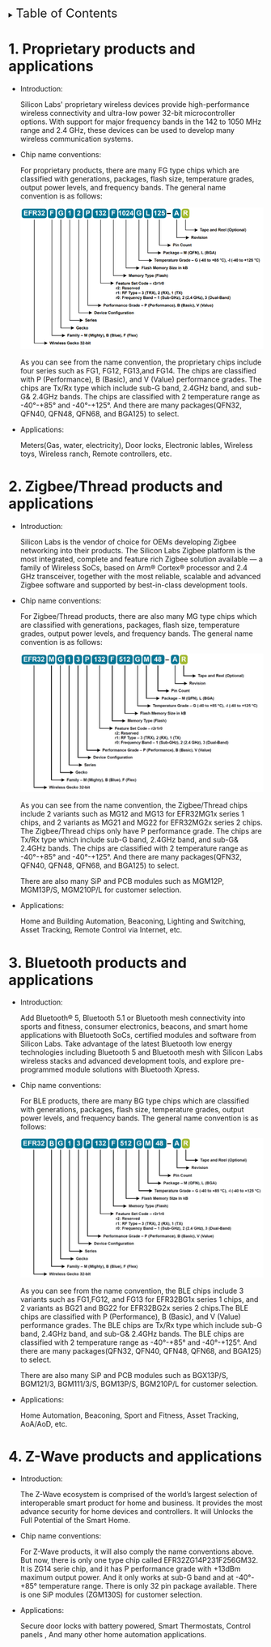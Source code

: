 <details>
<summary><font size=5>Table of Contents</font> </summary>

- [1. Proprietary products and applications](#1-proprietary-products-and-applications)
- [2. Zigbee/Thread products and applications](#2-zigbeethread-products-and-applications)
- [3. Bluetooth products and applications](#3-bluetooth-products-and-applications)
- [4. Z-Wave products and applications](#4-z-wave-products-and-applications)

</details>

# 1. Proprietary products and applications
- Introduction: 

  Silicon Labs' proprietary wireless devices provide high-performance wireless connectivity and ultra-low power 32-bit microcontroller options. With support for major frequency bands in the 142 to 1050 MHz range and 2.4 GHz, these devices can be used to develop many wireless communication systems.
- Chip name conventions:

  For proprietary products, there are many FG type chips which are classified with generations, packages, flash size, temperature grades, output power levels, and frequency bands. The general name convention is as follows:

  <div align="center">
  <img src="files/HW-Wireless-Products-Protocols-and-Applications/NameConvention-1.png">  
  </div>
  
  As you can see from the name convention, the proprietary chips include four series such as FG1, FG12, FG13,and FG14. The chips are classified with  P (Performance), B (Basic), and V (Value) performance grades. The chips are Tx/Rx type which include sub-G band, 2.4GHz band, and sub-G& 2.4GHz bands. The chips are classified with 2 temperature range as -40°-+85° and -40°-+125°. And there are many packages(QFN32, QFN40, QFN48, QFN68, and BGA125) to select. 
- Applications:

  Meters(Gas, water, electricity), Door locks, Electronic lables, Wireless toys, Wireless ranch, Remote controllers, etc.
# 2. Zigbee/Thread products and applications
- Introduction: 

  Silicon Labs is the vendor of choice for OEMs developing Zigbee networking into their products. The Silicon Labs Zigbee platform is the most integrated, complete and feature rich Zigbee solution available — a family of Wireless SoCs, based on Arm® Cortex® processor and 2.4 GHz transceiver, together with the most reliable, scalable and advanced Zigbee software and supported by best-in-class development tools.
- Chip name conventions:

  For Zigbee/Thread products, there are also many MG type chips which are classified with generations, packages, flash size, temperature grades, output power levels, and frequency bands. The general name convention is as follows:
  <div align="center">
  <img src="files/HW-Wireless-Products-Protocols-and-Applications/NameConvention-2.png">  
  </div>

  As you can see from the name convention, the Zigbee/Thread chips include 2 variants such as MG12 and MG13 for EFR32MG1x series 1 chips, and 2 variants as MG21 and MG22 for EFR32MG2x series 2 chips. The Zigbee/Thread chips only have  P performance grade. The chips are Tx/Rx type which include sub-G band, 2.4GHz band, and sub-G& 2.4GHz bands. The chips are classified with 2 temperature range as -40°-+85° and -40°-+125°. And there are many packages(QFN32, QFN40, QFN48, QFN68, and BGA125) to select. 
  
  There are also many SiP and PCB modules such as MGM12P, MGM13P/S, MGM210P/L for customer selection.

- Applications:

  Home and Building Automation, Beaconing, Lighting and Switching, Asset Tracking, Remote Control via Internet, etc.

# 3. Bluetooth products and applications
- Introduction: 

  Add Bluetooth® 5, Bluetooth 5.1 or Bluetooth mesh connectivity into sports and fitness, consumer electronics, beacons, and smart home applications with Bluetooth SoCs, certified modules and software from Silicon Labs. Take advantage of the latest Bluetooth low energy technologies including Bluetooth 5 and Bluetooth mesh with Silicon Labs wireless stacks and advanced development tools, and explore pre-programmed module solutions with Bluetooth Xpress.
- Chip name conventions:

  For BLE products, there are many BG type chips which are classified with generations, packages, flash size, temperature grades, output power levels, and frequency bands. The general name convention is as follows:
  <div align="center">
  <img src="files/HW-Wireless-Products-Protocols-and-Applications/NameConvention-3.png">  
  </div>
 
  As you can see from the name convention, the BLE chips include 3 variants such as FG1,FG12, and FG13 for EFR32BG1x series 1 chips, and 2 variants as BG21 and BG22 for EFR32BG2x series 2 chips.The BLE chips are classified with  P (Performance), B (Basic), and V (Value) performance grades. The BLE chips are Tx/Rx type which include sub-G band, 2.4GHz band, and sub-G& 2.4GHz bands. The BLE chips are classified with 2 temperature range as -40°-+85° and -40°-+125°. And there are many packages(QFN32, QFN40, QFN48, QFN68, and BGA125) to select. 

  There are also many SiP and PCB modules such as BGX13P/S, BGM121/3, BGM111/3/S, BGM13P/S, BGM210P/L for customer selection.

- Applications:

  Home Automation, Beaconing, Sport and Fitness, Asset Tracking, AoA/AoD, etc.

# 4. Z-Wave products and applications
- Introduction: 

  The Z-Wave ecosystem is comprised of the world’s largest selection of interoperable smart product for home and business. It provides the most advance security for home devices and controllers. It will Unlocks the Full Potential of the Smart Home.

- Chip name conventions:

  For Z-Wave products, it will also comply the name conventions above. But now, there is only one type chip called EFR32ZG14P231F256GM32. It is ZG14 serie chip, and it has P performance grade with +13dBm maximum output power. And it only works at sub-G band and at -40°-+85° temperature range. There is only 32 pin package available.
  There is one SiP modules (ZGM130S) for customer selection.

- Applications:

  Secure door locks with battery powered, Smart Thermostats, Control panels , And many other home automation applications.
